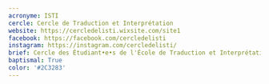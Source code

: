 ```yaml
---
acronyme: ISTI
cercle: Cercle de Traduction et Interprétation
website: https://cercledelisti.wixsite.com/site1
facebook: https://facebook.com/cercledelisti
instagram: https://instagram.com/cercledelisti/
brief: Cercle des Étudiant•e•s de l'École de Traduction et Interprétation Isti-Cooremans
baptismal: True
color: '#2C3283'
---
```

